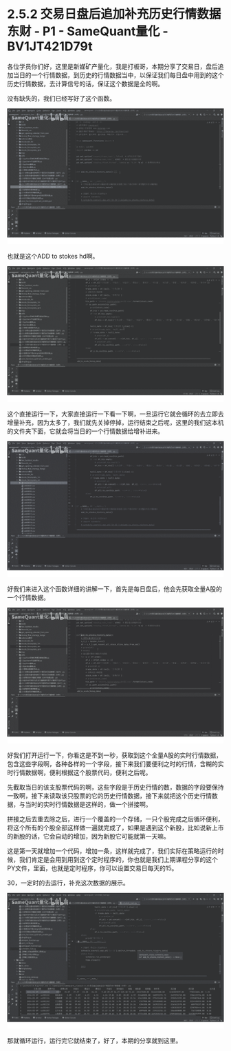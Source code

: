 # 2.5.2 交易日盘后追加补充历史行情数据东财 - P1 - SameQuant量化 - BV1JT421D79t

各位学员你们好，这里是新媒矿产量化，我是打板哥，本期分享了交易日，盘后追加当日的一个行情数据，到历史的行情数据当中，以保证我们每日盘中用到的这个历史行情数据，去计算信号的话，保证这个数据是全的啊。

没有缺失的，我们已经写好了这个函数。

![](img/b9bb5af350dc93eea17052611b928774_1.png)

也就是这个ADD to stokes hd啊。

![](img/b9bb5af350dc93eea17052611b928774_3.png)

这个直接运行一下，大家直接运行一下看一下啊，一旦运行它就会循环的去立即去增量补充，因为太多了，我们就先关掉停掉，运行结束之后呢，这里的我们这本机的文件夹下面，它就会将当日的一个行情数据给增补进来。



![](img/b9bb5af350dc93eea17052611b928774_5.png)

好我们来进入这个函数详细的讲解一下，首先是每日盘后，他会先获取全量A股的一个行情数据。

![](img/b9bb5af350dc93eea17052611b928774_7.png)

好我们打开运行一下，你看这是不到一秒，获取到这个全量A股的实时行情数据，包含这些字段啊，各种各样的一个字段，接下来我们要便利之时的行情，含糊的实时行情数据啊，便利根据这个股票代码，便利之后呢。

先截取当日的该支股票代码的啊，这些字段是于历史行情的数，数据的字段要保持一致啊，接下来读取该只股票的它的历史行情数据，接下来就把这个历史行情数据，与当时的实时行情数据是这样的，做一个拼接啊。

拼接之后去重去除之后，进行一个覆盖的一个存储，一只个股完成之后循环便利，将这个所有的个股全部这样做一遍就完成了，如果是遇到这个新股，比如说新上市的新股的话，它会自动的增加，因为新股它可能就第一天嘛。

这是第一天就增加一个代码，增加一条，这样就完成了，我们实际在策略运行的时候，我们肯定是会用到用到这个定时程序的，你也就是我们上期课程分享的这个PY文件，里面，也就是定时程序，你可以设置交易日每天的15。

30，一定时的去运行，补充这次数据的展示。

![](img/b9bb5af350dc93eea17052611b928774_9.png)

那就循环运行，运行完它就结束了，好了，本期的分享就到这里。